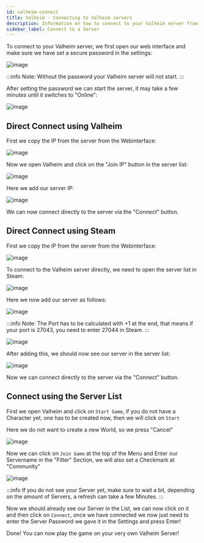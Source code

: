 ```yaml
---
id: valheim-connect
title: Valheim - Connecting to Valheim servers
description: Information on how to connect to your Valheim server from ZAP-Hosting - ZAP-Hosting.com documentation
sidebar_label: Connect to a Server
---
```


To connect to your Valheim server, we first open our web interface and make sure we have set a secure password in the settings:

![image](https://user-images.githubusercontent.com/26007280/189886121-63fe759b-921c-4ad1-acfa-bf9f44bd4cf1.png)

:::info
Note: Without the password your Valheim server will not start.
:::

After setting the password we can start the server, it may take a few minutes until it switches to "Online":

![image](https://user-images.githubusercontent.com/13604413/159179762-23d41680-df0e-46e7-b484-d9f99f6e88db.png)

## Direct Connect using Valheim

First we copy the IP from the server from the Webinterface:

![image](https://user-images.githubusercontent.com/13604413/159179774-6ff4f3aa-9978-4a43-8fa2-a16731057d61.png)


Now we open Valheim and click on the "Join IP" button in the server list:

![image](https://user-images.githubusercontent.com/26007280/189886153-0f233985-9fe5-43f9-8be7-09e451bc5afb.png)


Here we add our server IP:

![image](https://user-images.githubusercontent.com/13604413/159179777-35c7201d-c5da-4a59-a752-4090f470b701.png)


We can now connect directly to the server via the "Connect" button.


## Direct Connect using Steam

First we copy the IP from the server from the Webinterface:

![image](https://user-images.githubusercontent.com/13604413/159179803-d22fb02c-22a5-4a03-9f43-2b415773742d.png)


To connect to the Valheim server directly, we need to open the server list in Steam:

![image](https://user-images.githubusercontent.com/13604413/159179809-2fdfa72b-2940-4081-9284-1a5ed7f0a085.png)

Here we now add our server as follows:

![image](https://user-images.githubusercontent.com/13604413/159179811-47456cd9-674e-4017-bc95-219c83349950.png)

:::info
Note: The Port has to be calculated with +1 at the end, that means if your port is 27043, you need to enter 27044 in Steam.
:::

![image](https://user-images.githubusercontent.com/26007280/189886184-e457325d-0ee5-47b1-b9d2-df0cf79b404a.png)

After adding this, we should now see our server in the server list:

![image](https://user-images.githubusercontent.com/26007280/189886204-20843bfc-f582-4c14-8d80-60c56e9d7179.png)

Now we can connect directly to the server via the "Connect" button.


## Connect using the Server List
First we open Valheim and click on `Start Game`, if you do not have a Character yet, one has to be created now, then we will click on `Start`


Here we do not want to create a new World, so we press "Cancel"

![image](https://user-images.githubusercontent.com/26007280/189886249-ca2295a1-6d82-4fce-a2d7-d2006f9afdfa.png)

Now we can click on `Join Game` at the top of the Menu and Enter our Servername in the "Filter" Section, we will also set a Checkmark at "Community"

![image](https://user-images.githubusercontent.com/13604413/159179817-c7c921fb-5d4b-4b34-9ef4-4c93288937fb.png)

:::info
If you do not see your Server yet, make sure to wait a bit, depending on the amount of Servers, a refresh can take a few Minutes.
:::

Now we should already see our Server in the List, we can now click on it and then click on `Connect`, once we have connected we now just need to enter the Server Password we gave it in the Settings and press Enter!

Done! You can now play the game on your very own Valheim Server!
